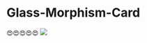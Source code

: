 # Glass-Morphism-Card
:heart_eyes::heart_eyes::heart_eyes::heart_eyes::heart_eyes:
<img src="https://i.postimg.cc/NMZHm50j/Glass-morphism.jpg"></img>
